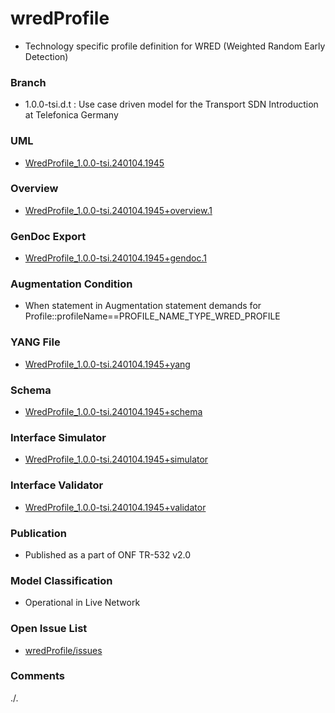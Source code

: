 # wredProfile
- Technology specific profile definition for WRED (Weighted Random Early Detection)

### Branch
- 1.0.0-tsi.d.t : Use case driven model for the Transport SDN Introduction at Telefonica Germany

### UML
- [WredProfile_1.0.0-tsi.240104.1945](./WredProfile_1.0.0-tsi.240104.1945.zip)

### Overview 
- [WredProfile_1.0.0-tsi.240104.1945+overview.1](./WredProfile_1.0.0-tsi.240104.1945+overview.1.png)

### GenDoc Export
- [WredProfile_1.0.0-tsi.240104.1945+gendoc.1](./WredProfile_1.0.0-tsi.240104.1945+gendoc.1.docx)

### Augmentation Condition
- When statement in Augmentation statement demands for Profile::profileName==PROFILE_NAME_TYPE_WRED_PROFILE

### YANG File
- [WredProfile_1.0.0-tsi.240104.1945+yang](./WredProfile_1.0.0-tsi.240104.1945+yang/wred-profile-1-0.yang)

### Schema
- [WredProfile_1.0.0-tsi.240104.1945+schema](./WredProfile_1.0.0-tsi.240104.1945+schema/)

### Interface Simulator
- [WredProfile_1.0.0-tsi.240104.1945+simulator](./WredProfile_1.0.0-tsi.240104.1945+simulator/)

### Interface Validator
- [WredProfile_1.0.0-tsi.240104.1945+validator](./WredProfile_1.0.0-tsi.240104.1945+validator/)

### Publication
- Published as a part of ONF TR-532 v2.0  

### Model Classification
- Operational in Live Network

### Open Issue List
- [wredProfile/issues](../../issues)

### Comments
./.
